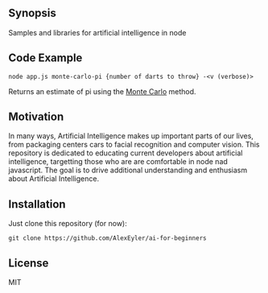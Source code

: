 ## Synopsis
Samples and libraries for artificial intelligence in node

## Code Example
`node app.js monte-carlo-pi {number of darts to throw} -<v (verbose)>`

Returns an estimate of pi using the [Monte Carlo](https://en.wikipedia.org/wiki/Monte_Carlo_method) method.

## Motivation
In many ways, Artificial Intelligence makes up important parts of our lives, from packaging centers cars to facial
recognition and computer vision. This repository is dedicated to educating current developers about artificial
intelligence, targetting those who are are comfortable in node nad javascript. The goal is to drive additional 
understanding and enthusiasm about Artificial Intelligence.

## Installation

Just clone this repository (for now):

`git clone https://github.com/AlexEyler/ai-for-beginners`

## License

MIT